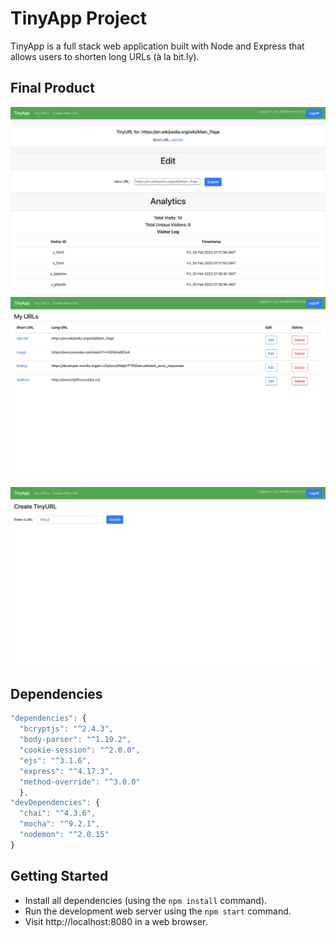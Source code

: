 # TinyApp Project

TinyApp is a full stack web application built with Node and Express that allows users to shorten long URLs (à la bit.ly).

## Final Product

!["Edit Link and Analytics"](docs/edit-link-analytics.png)

!["My URLs"](docs/my-urls.png)

!["Create TinyURL"](docs/create-tinyurl.png)

## Dependencies

```jsx
"dependencies": {
  "bcryptjs": "^2.4.3",
  "body-parser": "^1.19.2",
  "cookie-session": "^2.0.0",
  "ejs": "^3.1.6",
  "express": "^4.17.3",
  "method-override": "^3.0.0"
  },
"devDependencies": {
  "chai": "^4.3.6",
  "mocha": "^9.2.1",
  "nodemon": "^2.0.15"
}
```
## Getting Started

- Install all dependencies (using the `npm install` command).
- Run the development web server using the `npm start` command.
- Visit http://localhost:8080 in a web browser.